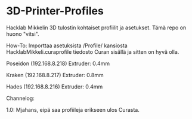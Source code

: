 # 3D-Printer-Profiles
Hacklab Mikkelin 3D tulostin kohtaiset profiilit ja asetukset. Tämä repo on huono "vitsi".

How-To:
Importtaa asetuksista /Profile/ kansiosta HacklabMikkeli.curaprofile tiedosto Curan sisällä ja sitten on hyvä olla.

Poseidon (192.168.8.218)
Extruder: 0.4mm

Kraken (192.168.8.217)
Extruder: 0.8mm

Hades (192.168.8.216)
Extruder: 0.4mm


Channelog:

1.0: Mjahans, eipä saa profiileja erikseen ulos Curasta.
